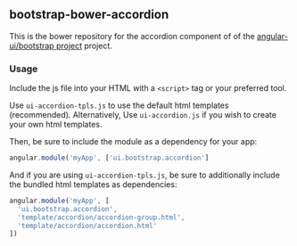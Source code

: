 
## bootstrap-bower-accordion

This is the bower repository for the accordion component of of the [angular-ui/bootstrap project](https://github.com/angular-ui/bootstrap) project.

### Usage

Include the js file into your HTML with a `<script>` tag or your preferred tool.

Use `ui-accordion-tpls.js` to use the default html templates (recommended). Alternatively, Use `ui-accordion.js` if you wish to create your own html templates.

Then, be sure to include the module as a dependency for your app:
```js
angular.module('myApp', ['ui.bootstrap.accordion']
```



And if you are using `ui-accordion-tpls.js`, be sure to additionally include the bundled html templates as dependencies:
```js
angular.module('myApp', [
  'ui.bootstrap.accordion',
  'template/accordion/accordion-group.html',
  'template/accordion/accordion.html'
])
```

